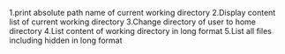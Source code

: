 1.print absolute path name of current working directory
2.Display content list of current working directory
3.Change directory of user to home directory
4.List content of working directory in long format
5.List all files including hidden in long format

